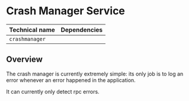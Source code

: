 # Crash Manager Service

| Technical name | Dependencies |
| -------------- | ------------ |
| `crashmanager` |              |

## Overview

The crash manager is currently extremely simple: its only job is to log an error
whenever an error happened in the application.

It can currently only detect rpc errors.
